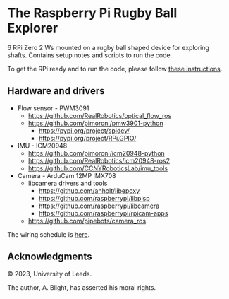 # The Raspberry Pi Rugby Ball Explorer

6 RPi Zero 2 Ws mounted on a rugby ball shaped device for exploring shafts.  Contains setup notes and scripts to run the code.

To get the RPi ready and to run the code, please follow [these instructions](install.md).

## Hardware and drivers

* Flow sensor - PWM3091
  * <https://github.com/RealRobotics/optical_flow_ros>
  * <https://github.com/pimoroni/pmw3901-python>
    * <https://pypi.org/project/spidev/>
    * <https://pypi.org/project/RPi.GPIO/>
* IMU - ICM20948
  * <https://github.com/pimoroni/icm20948-python>
  * <https://github.com/RealRobotics/icm20948-ros2>
  * <https://github.com/CCNYRoboticsLab/imu_tools>
* Camera - ArduCam 12MP IMX708
  * libcamera drivers and tools
    * <https://github.com/anholt/libepoxy>
    * <https://github.com/raspberrypi/libpisp>
    * <https://github.com/raspberrypi/libcamera>
    * <https://github.com/raspberrypi/rpicam-apps>
  * <https://github.com/pipebots/camera_ros>

The wiring schedule is [here](wiring.md).

## Acknowledgments

&copy; 2023, University of Leeds.

The author, A. Blight, has asserted his moral rights.
